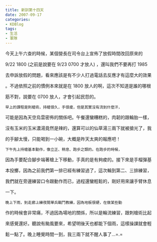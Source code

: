 ```yaml
---
title: 新訓第十四天
date: 2007-09-17
categories:
- KDBlog
tags:
- 生活
- 軍隊
---
```

今天上午六查的時候，某個營長在司令台上宣佈了放假時間改回原來的

9/22 1800 (之前是說要在 9/23 0700 才放人) ，還叫我們不要再打 1985

去申訴放假的問題，看來應該是有不少人打過電話去反應才有這麼大的效果

。不過依照之前的慣例本來就是在 1800 放人的啊，這次不知道是誰的哪根

筋不對，說要在 0700 放人，才會引起民怨的。

    早上的課程是刺槍術，持槍很久，手很痠，但是其實沒有流到什麼汗，

可能是因為天空烏雲密佈的關係吧。午餐還蠻糟糕的，肉韌的跟輪胎一樣，

沒有玉米的玉米濃湯竟然是辣的，還算可以的仙草湯三兩下就被搶光了，我

的手腳太慢，只能喝到一小碗，大概是昨天太爽的報應吧！

    下午先上持槍基本動作，像立正、稍息、跑步之類的。在跑步的時候，

因為手要配合腳步端著槍上下移動，手真的是有夠痠的。接下來是手榴彈基

本投擲，因為之前我們第一排已經有練習過了，這次輪到第二、三排練習，

我們就在旁邊練習口令跟動作而已，過程還蠻輕鬆的，剛好用來讓手臂休息

一下。

    晚上下雨，到走廊上練夜間單兵戰鬥教練，因為地板很硬，在做某些動

作的時候會非常痛，不過因為場地的關係，所以是輪流練習，跟刺槍術比起

來感覺還好。聽說有颱風要來，希望明後天也都能下個雨，這樣操課就會輕

鬆一點了。晚上睡覺時間一到，我三兩下就不醒人事了...=.=


